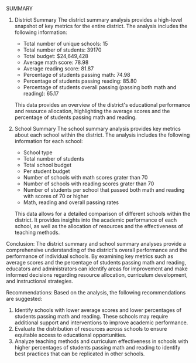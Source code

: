 SUMMARY

1. District Summary
   The district summary analysis provides a high-level snapshot of key metrics for the entire district. The analysis includes the following information:

   - Total number of unique schools: 15
   - Total number of students: 39170
   - Total budget: $24,649,428
   - Average math score: 78.98
   - Average reading score: 81.87
   - Percentage of students passing math: 74.98
   - Percentage of students passing reading: 85.80
   - Percentage of students overall passing (passing both math and reading): 65.17

   This data provides an overview of the district's educational performance and resource allocation, highlighting the average scores and the percentage of students passing math and reading.

2. School Summary
   The school summary analysis provides key metrics about each school within the district. The analysis includes the following information for each school:

   - School type
   - Total number of students 
   - Total school budget
   - Per student budget
   - Number of schools with math scores grater than 70
   - Number of schools with reading scores grater than 70
   - Number of students per school that passed both math and reading with scores of 70 or higher
   - Math, reading and overall passing rates

   This data allows for a detailed comparison of different schools within the district. It provides insights into the academic performance of each school, as well as the allocation of resources and the effectiveness of teaching methods.

Conclusion:
The district summary and school summary analyses provide a comprehensive understanding of the district's overall performance and the performance of individual schools. By examining key metrics such as average scores and the percentage of students passing math and reading, educators and administrators can identify areas for improvement and make informed decisions regarding resource allocation, curriculum development, and instructional strategies.

Recommendations:
Based on the analysis, the following recommendations are suggested:

1. Identify schools with lower average scores and lower percentages of students passing math and reading. These schools may require additional support and interventions to improve academic performance.
2. Evaluate the distribution of resources across schools to ensure equitable access to educational opportunities.
3. Analyze teaching methods and curriculum effectiveness in schools with higher percentages of students passing math and reading to identify best practices that can be replicated in other schools.

